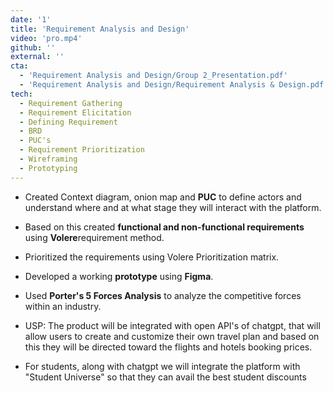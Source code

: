 ```yaml
---
date: '1'
title: 'Requirement Analysis and Design'
video: 'pro.mp4'
github: ''
external: ''
cta:
  - 'Requirement Analysis and Design/Group 2_Presentation.pdf'
  - 'Requirement Analysis and Design/Requirement Analysis & Design.pdf'
tech:
  - Requirement Gathering
  - Requirement Elicitation
  - Defining Requirement
  - BRD
  - PUC's
  - Requirement Prioritization
  - Wireframing
  - Prototyping
---
```


- Created Context diagram, onion map and **PUC** to define actors and understand where and at what stage they will interact with the platform.

- Based on this created **functional and non-functional requirements** using **Volere**requirement method.

- Prioritized the requirements using Volere Prioritization matrix.

- Developed a working **prototype** using **Figma**.

- Used **Porter's 5 Forces Analysis** to analyze the competitive forces within an industry.

- USP: The product will be integrated with open API's of chatgpt, that will allow users to create and customize their own travel plan and based on this they will be directed toward the flights and hotels booking prices.

- For students, along with chatgpt we will integrate the platform with "Student Universe" so that they can avail the best student discounts